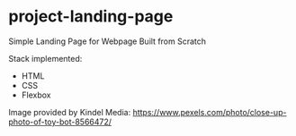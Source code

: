 # project-landing-page

Simple Landing Page for Webpage Built from Scratch

Stack implemented:

- HTML
- CSS
- Flexbox

Image provided by Kindel Media: https://www.pexels.com/photo/close-up-photo-of-toy-bot-8566472/
